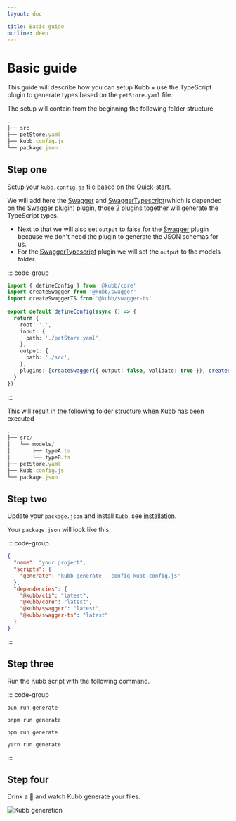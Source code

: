 ```yaml
---
layout: doc

title: Basic guide
outline: deep
---
```


# Basic guide
This guide will describe how you can setup Kubb + use the TypeScript plugin to generate types based on the `petStore.yaml` file.

The setup will contain from the beginning the following folder structure

```typescript
.
├── src
├── petStore.yaml
├── kubb.config.js
└── package.json
```

## Step one
Setup your `kubb.config.js` file based on the [Quick-start](/quick-start).

We will add here the [Swagger](/plugins/swagger) and [SwaggerTypescript](/plugins/swagger-ts)(which is depended on the [Swagger](/plugins/swagger) plugin) plugin, those 2 plugins together will generate the TypeScript types.


- Next to that we will also set `output` to false for the [Swagger](/plugins/swagger) plugin because we don't need the plugin to generate the JSON schemas for us.
- For the [SwaggerTypescript](/plugins/swagger-ts) plugin we will set the `output` to the models folder.


::: code-group

```typescript [kubb.config.js]
import { defineConfig } from '@kubb/core'
import createSwagger from '@kubb/swagger'
import createSwaggerTS from '@kubb/swagger-ts'
 
export default defineConfig(async () => {
  return {
    root: '.',
    input: {
      path: './petStore.yaml',
    },
    output: {
      path: './src',
    },
    plugins: [createSwagger({ output: false, validate: true }), createSwaggerTS({ output: 'models' })],
  }
})
```
:::


This will result in the following folder structure when Kubb has been executed
```typescript
.
├── src/
│   └── models/
│       ├── typeA.ts
│       └── typeB.ts
├── petStore.yaml
├── kubb.config.js
└── package.json
```

## Step two
Update your `package.json` and install `Kubb`, see [installation](/introduction.html#configuration-file).

Your `package.json` will look like this:

::: code-group

```json [package.json]
{
  "name": "your project",
  "scripts": {
    "generate": "kubb generate --config kubb.config.js"
  },
  "dependencies": {
    "@kubb/cli": "latest",
    "@kubb/core": "latest",
    "@kubb/swagger": "latest",
    "@kubb/swagger-ts": "latest"
  }
}
```

:::

## Step three
Run the Kubb script with the following command.

::: code-group

```shell [bun <img src="/feature/bun.svg"/>] 
bun run generate
```

```shell [pnpm <img src="/feature/pnpm.svg"/>] 
pnpm run generate
```

```shell [npm <img src="/feature/npm.svg"/>] 
npm run generate
```

```shell [yarn <img src="/feature/yarn.svg"/>] 
yarn run generate
```

:::

## Step four
Drink a 🍺 and watch Kubb generate your files.

<img src="/kubb-generate.gif" style="{ display: 'inline' }" alt="Kubb generation" />
